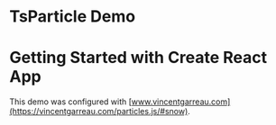 # TsParticle Demo

# Getting Started with Create React App

This demo was configured with [www.vincentgarreau.com](https://vincentgarreau.com/particles.js/#snow).
